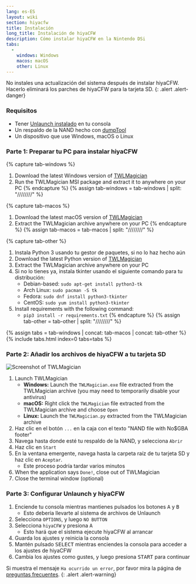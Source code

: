 ```yaml
---
lang: es-ES
layout: wiki
section: hiyacfw
title: Instalación
long_title: Instalación de hiyaCFW
description: Cómo instalar hiyaCFW en la Nintendo DSi
tabs:
  - 
    windows: Windows
    macos: macOS
    other: Linux
---
```


No instales una actualización del sistema después de instalar hiyaCFW. Hacerlo eliminará los parches de hiyaCFW para la tarjeta SD.
{: .alert .alert-danger}

### Requisitos
- Tener [Unlaunch instalado](https://dsi.cfw.guide/installing-unlaunch) en tu consola
- Un respaldo de la NAND hecho con [dumpTool](https://dsi.cfw.guide/dumping-nand)
- Un dispositivo que use Windows, macOS o Linux

### Parte 1: Preparar tu PC para instalar hiyaCFW
{% capture tab-windows %}
1. Download the latest Windows version of [TWLMagician](https://github.com/R-YaTian/TWLMagician/releases)
1. Run the TWLMagician MSI package and extract it to anywhere on your PC
{% endcapture %}
{% assign tab-windows = tab-windows | split: "////////" %}

{% capture tab-macos %}
1. Download the latest macOS version of [TWLMagician](https://github.com/R-YaTian/TWLMagician/releases)
1. Extract the TWLMagician archive anywhere on your PC
{% endcapture %}
{% assign tab-macos = tab-macos | split: "////////" %}

{% capture tab-other %}
1. Instala Python 3 usando tu gestor de paquetes, si no lo haz hecho aún
1. Download the latest Python version of [TWLMagician](https://github.com/R-YaTian/TWLMagician/releases)
1. Extract the TWLMagician archive anywhere on your PC
1. Si no lo tienes ya, instala tkinter usando el siguiente comando para tu distribución:
    - Debian-based: `sudo apt-get install python3-tk`
    - Arch Linux: `sudo pacman -S tk`
    - Fedora: `sudo dnf install python3-tkinter`
    - CentOS: `sudo yum install python3-tkinter`
1. Install requirements with the following command:
    - `pip3 install -r requirements.txt`
{% endcapture %}
{% assign tab-other = tab-other | split: "////////" %}

{% assign tabs = tab-windows | concat: tab-macos | concat: tab-other %}
{% include tabs.html index=0 tabs=tabs %}

### Parte 2: Añadir los archivos de hiyaCFW a tu tarjeta SD
![Screenshot of TWLMagician](https://i.ibb.co/xXr3nd3/336ffe68-abd9-4880-b2ca-5421cbf5958a.png)

1. Launch TWLMagician
    - **Windows:** Launch the `TWLMagician.exe` file extracted from the TWLMagician archive (you may need to temporarily disable your antivirus)
    - **macOS:** Right click the `TWLMagician` file extracted from the TWLMagician archive and choose `Open`
    - **Linux:** Launch the `TWLMagician.py` extracted from the TWLMagician archive
1. Haz clic en el botón `...` en la caja con el texto "NAND file with No$GBA footer"
1. Navega hasta donde esté tu respaldo de la NAND, y selecciona `Abrir`
1. Haz clic en `Start`
1. En la ventana emergente, navega hasta la carpeta raíz de tu tarjeta SD y haz clic en `Aceptar`.
    - Este proceso podría tardar varios minutos
1. When the application says `Done!`, close out of TWLMagician
1. Close the terminal window (optional)

### Parte 3: Configurar Unlaunch y hiyaCFW
1. Enciende tu consola mientras mantienes pulsados los botones <kbd class="face">A</kbd> y <kbd class="face">B</kbd>
    - Esto debería llevarte al sistema de archivos de Unlaunch
1. Selecciona `OPTIONS`, y luego `NO BUTTON`
1. Selecciona `hiyaCFW` y presiona <kbd class="face">A</kbd>
    - Esto hará que el sistema ejecute hiyaCFW al arrancar
1. Guarda los ajustes y reinicia la consola
1. Mantén pulsado <kbd>SELECT</kbd> mientras enciendes la consola para acceder a los ajustes de hiyaCFW
1. Cambia los ajustes como gustes, y luego presiona <kbd>START</kbd> para continuar

Si muestra el mensaje `Ha ocurrido un error`, por favor mira la página de [preguntas frecuentes](faq?faq=why-do-i-get-an-error-has-occurred-message-when-booting-hiyacfw).
{: .alert .alert-warning}
